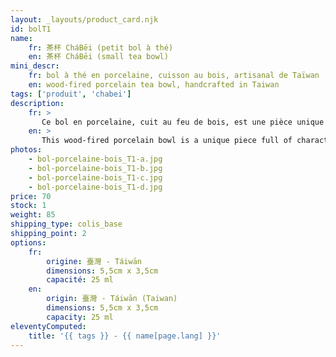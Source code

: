 ```yaml
---
layout: _layouts/product_card.njk
id: bolT1
name:
    fr: 茶杯 CháBēi (petit bol à thé) 
    en: 茶杯 CháBēi (small tea bowl)
mini_descr:
    fr: bol à thé en porcelaine, cuisson au bois, artisanal de Taïwan
    en: wood-fired porcelain tea bowl, handcrafted in Taiwan
tags: ['produit', 'chabei']
description: 
    fr: >
       Ce bol en porcelaine, cuit au feu de bois, est une pièce unique empreinte de caractère. Ses teintes naturelles et son émail craquelé apportent une esthétique organique et apaisante.<!--more--> Parfait pour savourer vos thés préférés dans un esprit chaleureux et authentique.
    en: >
       This wood-fired porcelain bowl is a unique piece full of character. Its natural tones and crackled glaze bring an organic and soothing aesthetic.<!--more--> Perfect for enjoying your favorite teas with a warm and authentic touch.
photos:
    - bol-porcelaine-bois_T1-a.jpg
    - bol-porcelaine-bois_T1-b.jpg
    - bol-porcelaine-bois_T1-c.jpg
    - bol-porcelaine-bois_T1-d.jpg
price: 70
stock: 1
weight: 85
shipping_type: colis_base
shipping_point: 2
options:
    fr:
        origine: 臺灣 - Táiwān
        dimensions: 5,5cm x 3,5cm
        capacité: 25 ml
    en:
        origin: 臺灣 - Táiwān (Taiwan)
        dimensions: 5,5cm x 3,5cm
        capacity: 25 ml
eleventyComputed:
    title: '{{ tags }} - {{ name[page.lang] }}'
---
```

